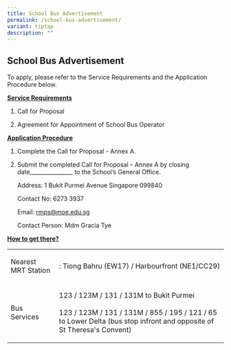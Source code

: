 ```yaml
---
title: School Bus Advertisement
permalink: /school-bus-advertisement/
variant: tiptap
description: ""
---
```

<h2>School Bus Advertisement</h2>
<p>To apply, please refer to the Service Requirements and the Application
Procedure below.</p>
<p><strong><u>Service Requirements</u></strong>
</p>
<ol data-tight="true" class="tight">
<li>
<p>Call for Proposal</p>
</li>
<li>
<p>Agreement for Appointment of School Bus Operator</p>
</li>
</ol>
<p><strong><u>Application Procedure</u></strong>
</p>
<ol data-tight="true" class="tight">
<li>
<p>Complete the Call for Proposal - Annex A.</p>
</li>
<li>
<p>Submit the completed Call for Proposal – Annex A by closing date,_______________
to the School’s General Office.</p>
<p>Address: 1 Bukit Purmei Avenue Singapore 099840</p>
<p>Contact No: 6273 3937</p>
<p>Email: <a href="mailto:rmps@moe.edu.sg" rel="noopener noreferrer nofollow" target="_blank">rmps@moe.edu.sg</a>
</p>
<p>Contact Person: Mdm Gracia Tye</p>
</li>
</ol>
<p><strong><u>How to get there?</u></strong>
</p>
<table style="minWidth: 50px">
<colgroup>
<col>
<col>
</colgroup>
<tbody>
<tr>
<td rowspan="1" colspan="1">
<p>Nearest MRT Station</p>
</td>
<td rowspan="1" colspan="1">
<p>: Tiong Bahru (EW17) / Harbourfront (NE1/CC29)</p>
</td>
</tr>
<tr>
<td rowspan="1" colspan="1">
<p>Bus Services</p>
</td>
<td rowspan="1" colspan="1">
<p>123 / 123M / 131 / 131M to Bukit Purmei
<br>
<br>123 / 123M / 131 / 131M / 855 / 195 / 121 / 65 to Lower Delta (bus stop
infront and opposite of St Theresa's Convent)</p>
</td>
</tr>
</tbody>
</table>
<p></p>